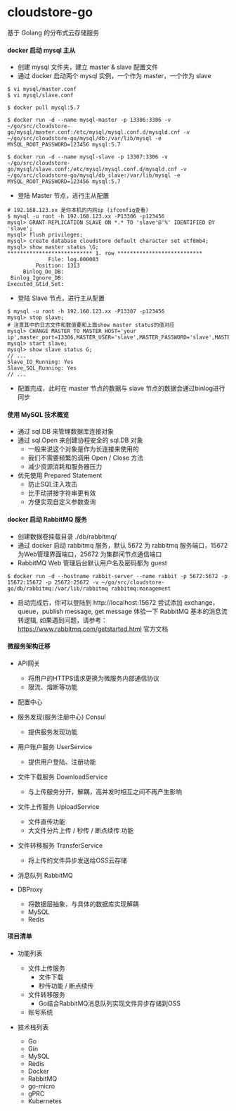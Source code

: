 # cloudstore-go
基于 Golang 的分布式云存储服务

#### docker 启动 mysql 主从
- 创建 mysql 文件夹，建立 master & slave 配置文件
- 通过 docker 启动两个 mysql 实例，一个作为 master，一个作为 slave
```shell
$ vi mysql/master.conf
$ vi mysql/slave.conf

$ docker pull mysql:5.7

$ docker run -d --name mysql-master -p 13306:3306 -v ~/go/src/cloudstore-go/mysql/master.conf:/etc/mysql/mysql.conf.d/mysqld.cnf -v ~/go/src/cloudstore-go/mysql/db:/var/lib/mysql -e MYSQL_ROOT_PASSWORD=123456 mysql:5.7

$ docker run -d --name mysql-slave -p 13307:3306 -v ~/go/src/cloudstore-go/mysql/slave.conf:/etc/mysql/mysql.conf.d/mysqld.cnf -v ~/go/src/cloudstore-go/mysql/db_slave:/var/lib/mysql -e MYSQL_ROOT_PASSWORD=123456 mysql:5.7
```

- 登陆 Master 节点，进行主从配置
```shell
# 192.168.123.xx 是你本机的内网ip (ifconfig查看)
$ mysql -u root -h 192.168.123.xx -P13306 -p123456
mysql> GRANT REPLICATION SLAVE ON *.* TO 'slave'@'%' IDENTIFIED BY 'slave';
mysql> flush privileges;
mysql> create database cloudstore default character set utf8mb4;
mysql> show master status \G;
*************************** 1. row ***************************
             File: log.000003
         Position: 1313
     Binlog_Do_DB:
 Binlog_Ignore_DB:
Executed_Gtid_Set:
```

- 登陆 Slave 节点，进行主从配置
```shell
$ mysql -u root -h 192.168.123.xx -P13307 -p123456
mysql> stop slave;
# 注意其中的日志文件和数值要和上面show master status的值对应
mysql> CHANGE MASTER TO MASTER_HOST='your ip',master_port=13306,MASTER_USER='slave',MASTER_PASSWORD='slave',MASTER_LOG_FILE='log.log.000003',MASTER_LOG_POS=0;
mysql> start slave;
mysql> show slave status G;
// ...
Slave_IO_Running: Yes 
Slave_SQL_Running: Yes 
// ...
```
- 配置完成，此时在 master 节点的数据与 slave 节点的数据会通过binlog进行同步

#### 使用 MySQL 技术概览
- 通过 sql.DB 来管理数据库连接对象
- 通过 sql.Open 来创建协程安全的 sql.DB 对象
  - 一般来说这个对象是作为长连接来使用的
  - 我们不需要频繁的调用 Open / Close 方法
  - 减少资源消耗和服务器压力
- 优先使用 Prepared Statement
  - 防止SQL注入攻击
  - 比手动拼接字符串更有效
  - 方便实现自定义参数查询

#### docker 启动 RabbitMQ 服务
- 创建数据卷挂载目录 ./db/rabbitmq/
- 通过 docker 启动 rabbitmq 服务，默认 5672 为 rabbitmq 服务端口，15672 为Web管理界面端口，25672 为集群间节点通信端口 
- RabbitMQ Web 管理后台默认用户名及密码都为 guest
```shell
$ docker run -d --hostname rabbit-server --name rabbit -p 5672:5672 -p 15672:15672 -p 25672:25672 -v ~/go/src/cloudstore-go/db/rabbitmq:/var/lib/rabbitmq rabbitmq:management
```
- 启动完成后，你可以登陆到 http://localhost:15672 尝试添加 exchange，queue，publish message, get message 体验一下 RabbitMQ 基本的消息流转逻辑, 如果遇到问题，请参考：https://www.rabbitmq.com/getstarted.html 官方文档

#### 微服务架构迁移
- API网关
  - 将用户的HTTPS请求更换为微服务内部通信协议
  - 限流、熔断等功能

- 配置中心

- 服务发现(服务注册中心) Consul
  - 提供服务发现功能

- 用户账户服务 UserService
  - 提供用户登陆、注册功能

- 文件下载服务 DownloadService
  - 与上传服务分开，解耦，高并发时相互之间不再产生影响

- 文件上传服务 UploadService
  - 文件直传功能
  - 大文件分片上传 / 秒传 / 断点续传 功能

- 文件转移服务 TransferService
  - 将上传的文件异步发送给OSS云存储

- 消息队列 RabbitMQ

- DBProxy
  - 将数据层抽象，与具体的数据库实现解耦
  - MySQL
  - Redis

#### 项目清单
- 功能列表
  - 文件上传服务
    - 文件下载
    - 秒传功能 / 断点续传
  - 文件转移服务
    - Go结合RabbitMQ消息队列实现文件异步存储到OSS
  - 账号系统

- 技术栈列表
  - Go
  - Gin
  - MySQL
  - Redis
  - Docker
  - RabbitMQ
  - go-micro
  - gPRC
  - Kubernetes
